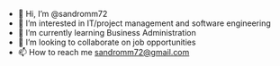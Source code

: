 - 👋 Hi, I’m @sandromm72
- 👀 I’m interested in IT/project management and software engineering
- 🌱 I’m currently learning Business Administration
- 💞️ I’m looking to collaborate on job opportunities
- 📫 How to reach me sandromm72@gmail.com

<!---
sandromm72/sandromm72 is a ✨ special ✨ repository because its `README.md` (this file) appears on your GitHub profile.
You can click the Preview link to take a look at your changes.
--->
